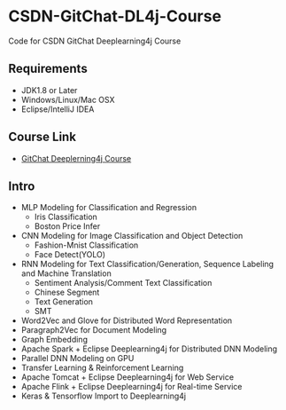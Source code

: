 # CSDN-GitChat-DL4j-Course
Code for CSDN GitChat Deeplearning4j Course

## Requirements
 - JDK1.8 or Later
 - Windows/Linux/Mac OSX
 - Eclipse/IntelliJ IDEA 

## Course Link
 - [GitChat Deeplerning4j Course](https://gitbook.cn/gitchat/column/5bfb6741ae0e5f436e35cd9f)

## Intro
 - MLP Modeling for Classification and Regression
	 - Iris Classification
	 - Boston Price Infer
 - CNN Modeling for Image Classification and Object Detection
	 - Fashion-Mnist Classification
	 - Face Detect(YOLO)
 - RNN Modeling for Text Classification/Generation, Sequence Labeling and Machine Translation
	 - Sentiment Analysis/Comment Text Classification
	 - Chinese Segment
	 - Text Generation
	 - SMT
 - Word2Vec and Glove for Distributed Word Representation
 - Paragraph2Vec for Document Modeling
 - Graph Embedding
 - Apache Spark + Eclipse Deeplearning4j for Distributed DNN Modeling
 - Parallel DNN Modeling on GPU
 - Transfer Learning & Reinforcement Learning 
 - Apache Tomcat + Eclipse Deeplearning4j for Web Service
 - Apache Flink + Eclipse Deeplearning4j for Real-time Service
 - Keras & Tensorflow Import to Deeplearning4j